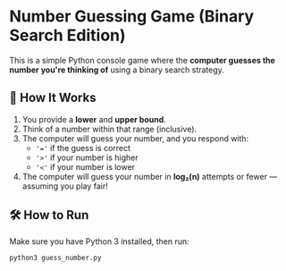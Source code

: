 
# Number Guessing Game (Binary Search Edition)

This is a simple Python console game where the **computer guesses the number you're thinking of** using a binary search strategy.

## 🧠 How It Works

1. You provide a **lower** and **upper bound**.
2. Think of a number within that range (inclusive).
3. The computer will guess your number, and you respond with:
   - `'='` if the guess is correct
   - `'>'` if your number is higher
   - `'<'` if your number is lower
4. The computer will guess your number in **log₂(n)** attempts or fewer — assuming you play fair!

## 🛠 How to Run

Make sure you have Python 3 installed, then run:

```bash
python3 guess_number.py

